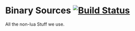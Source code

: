 # Binary Sources [![Build Status](https://travis-ci.org/PAC3-Server/BinarySources.svg?branch=master)](https://travis-ci.org/PAC3-Server/BinarySources)
All the non-lua Stuff we use.